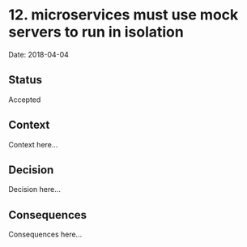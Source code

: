 # 12. microservices must use mock servers to run in isolation

Date: 2018-04-04

## Status

Accepted

## Context

Context here...

## Decision

Decision here...

## Consequences

Consequences here...
